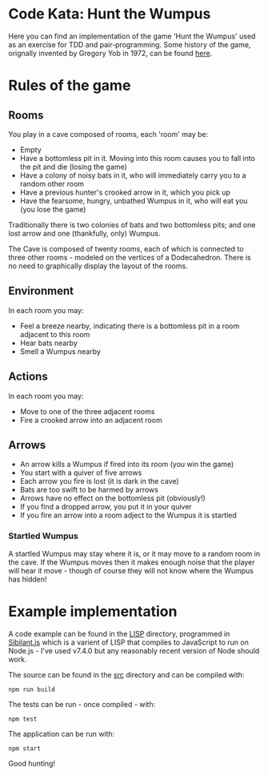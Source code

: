 # Code Kata: Hunt the Wumpus
Here you can find an implementation of the game 'Hunt the Wumpus' used as an exercise for TDD and pair-programming. Some history of the game, orignally invented by Gregory Yob in 1972, can be found [here](https://en.wikipedia.org/wiki/Hunt_the_Wumpus).

# Rules of the game

## Rooms
You play in a cave composed of rooms, each 'room' may be:
* Empty
* Have a bottomless pit in it. Moving into this room causes you to fall into the pit and die (losing the game)
* Have a colony of noisy bats in it, who will immediately carry you to a random other room
* Have a previous hunter's crooked arrow in it, which you pick up
* Have the fearsome, hungry, unbathed Wumpus in it, who will eat you (you lose the game)

Traditionally there is two colonies of bats and two bottomless pits; and one lost arrow and one (thankfully, only) Wumpus.

The Cave is composed of twenty rooms, each of which is connected to three other rooms - modeled on the vertices of a Dodecahedron. There is no need to graphically display the layout of the rooms.

## Environment
In each room you may:
* Feel a breeze nearby, indicating there is a bottomless pit in a room adjacent to this room
* Hear bats nearby
* Smell a Wumpus nearby

## Actions
In each room you may:
* Move to one of the three adjacent rooms
* Fire a crooked arrow into an adjacent room

## Arrows
* An arrow kills a Wumpus if fired into its room (you win the game)
* You start with a quiver of five arrows
* Each arrow you fire is lost (it is dark in the cave)
* Bats are too swift to be harmed by arrows
* Arrows have no effect on the bottomless pit (obviously!)
* If you find a dropped arrow, you put it in your quiver
* If you fire an arrow into a room adject to the Wumpus it is startled 

### Startled Wumpus
A startled Wumpus may stay where it is, or it may move to a random room in the cave. If the Wumpus moves then it makes enough noise that the player will hear it move - though of course they will not know where the Wumpus has hidden!

# Example implementation

A code example can be found in the [LISP](/lisp) directory, programmed in [Sibilant.js](https://sibilant.org/) which is a varient of LISP that compiles to JavaScript to run on Node.js - I've used v7.4.0 but any reasonably recent version of Node should work.

The source can be found in the [src](/src) directory and can be compiled with:

    npm run build
    
The tests can be run - once compiled - with:

    npm test
    
The application can be run with:

    npm start
    
Good hunting!
